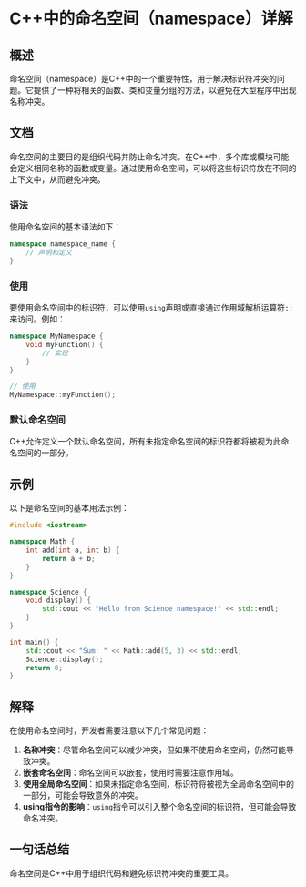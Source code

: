 <!--
Meta Description: # C++中的命名空间（namespace）详解 ## 概述 命名空间（namespace）是C++中的一个重要特性，用于解决标识符冲突的问题。它提供了一种将相关的函数、类和变量分组的方法，以避免在大型程序中出现名称冲突。 ## 文档 命名空间的主要目的是组织代码并防止命名冲突。在C++中，多个库或...
Meta Keywords: namespace, int, std, cpp, science
-->

# C++中的命名空间（namespace）详解

## 概述
命名空间（namespace）是C++中的一个重要特性，用于解决标识符冲突的问题。它提供了一种将相关的函数、类和变量分组的方法，以避免在大型程序中出现名称冲突。

## 文档
命名空间的主要目的是组织代码并防止命名冲突。在C++中，多个库或模块可能会定义相同名称的函数或变量。通过使用命名空间，可以将这些标识符放在不同的上下文中，从而避免冲突。

### 语法
使用命名空间的基本语法如下：

```cpp
namespace namespace_name {
    // 声明和定义
}
```

### 使用
要使用命名空间中的标识符，可以使用`using`声明或直接通过作用域解析运算符`::`来访问。例如：

```cpp
namespace MyNamespace {
    void myFunction() {
        // 实现
    }
}

// 使用
MyNamespace::myFunction();
```

### 默认命名空间
C++允许定义一个默认命名空间，所有未指定命名空间的标识符都将被视为此命名空间的一部分。

## 示例
以下是命名空间的基本用法示例：

```cpp
#include <iostream>

namespace Math {
    int add(int a, int b) {
        return a + b;
    }
}

namespace Science {
    void display() {
        std::cout << "Hello from Science namespace!" << std::endl;
    }
}

int main() {
    std::cout << "Sum: " << Math::add(5, 3) << std::endl;
    Science::display();
    return 0;
}
```

## 解释
在使用命名空间时，开发者需要注意以下几个常见问题：

1. **名称冲突**：尽管命名空间可以减少冲突，但如果不使用命名空间，仍然可能导致冲突。
2. **嵌套命名空间**：命名空间可以嵌套，使用时需要注意作用域。
3. **使用全局命名空间**：如果未指定命名空间，标识符将被视为全局命名空间中的一部分，可能会导致意外的冲突。
4. **using指令的影响**：`using`指令可以引入整个命名空间的标识符，但可能会导致命名冲突。

## 一句话总结
命名空间是C++中用于组织代码和避免标识符冲突的重要工具。